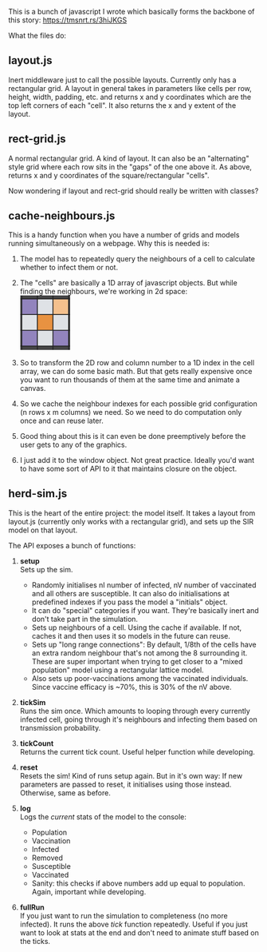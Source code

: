 This is a bunch
of javascript I wrote which basically forms the backbone of this story: https://tmsnrt.rs/3hiJKGS

What the files do:

## layout.js

Inert middleware just to call the possible layouts. Currently only has a rectangular grid. A layout in general takes in parameters like cells per row, height, width, padding, etc. and returns x and y coordinates which are the top left corners of each "cell". It also returns the x and y extent of the layout.

## rect-grid.js

A normal rectangular grid. A kind of layout. It can also be an "alternating" style grid where each row sits in the "gaps" of the one above it. As above, returns x and y coordinates of the square/rectangular "cells".

Now wondering if layout and rect-grid should really be written with classes?

## cache-neighbours.js

This is a handy function when you have a number of grids and models running simultaneously on a webpage. Why this is needed is:

1. The model has to repeatedly query the neighbours of a cell to calculate whether to infect them or not.
2. The "cells" are basically a 1D array of javascript objects. But while finding the neighbours, we're working in 2d space:  
   <img src="neighbours.png" alt="drawing" width="100"/>

3. So to transform the 2D row and column number to a 1D index in the cell array, we can do some basic math. But that gets really expensive once you want to run thousands of them at the same time and animate a canvas.
4. So we cache the neighbour indexes for each possible grid configuration (n rows x m columns) we need. So we need to do computation only once and can reuse later.
5. Good thing about this is it can even be done preemptively before the user gets to any of the graphics.
6. I just add it to the window object. Not great practice. Ideally you'd want to have some sort of API to it that maintains closure on the object.

## herd-sim.js

This is the heart of the entire project: the model itself.
It takes a layout from layout.js (currently only works with a rectangular grid), and sets up the SIR model on that layout.

The API exposes a bunch of functions:

1. **setup**  
   Sets up the sim.

   - Randomly initialises nI number of infected, nV number of vaccinated and all others are susceptible. It can also do initialisations at predefined indexes if you pass the model a "initials" object.
   - It can do "special" categories if you want. They're basically inert and don't take part in the simulation.
   - Sets up neighbours of a cell. Using the cache if available. If not, caches it and then uses it so models in the future can reuse.
   - Sets up "long range connections": By default, 1/8th of the cells have an extra random neighbour that's not among the 8 surrounding it. These are super important when trying to get closer to a "mixed population" model using a rectangular lattice model.
   - Also sets up poor-vaccinations among the vaccinated individuals. Since vaccine efficacy is ~70%, this is 30% of the nV above.

2. **tickSim**  
   Runs the sim once. Which amounts to looping through every currently infected cell, going through it's neighbours and infecting them based on transmission probability.

3. **tickCount**  
   Returns the current tick count. Useful helper function while developing.

4. **reset**  
   Resets the sim! Kind of runs setup again. But in it's own way: If new parameters are passed to reset, it initialises using those instead. Otherwise, same as before.

5. **log**  
   Logs the _current_ stats of the model to the console:

   - Population
   - Vaccination
   - Infected
   - Removed
   - Susceptible
   - Vaccinated
   - Sanity: this checks if above numbers add up equal to population. Again, important while developing.

6. **fullRun**  
   If you just want to run the simulation to completeness (no more infected). It runs the above _tick_ function repeatedly. Useful if you just want to look at stats at the end and don't need to animate stuff based on the ticks.
